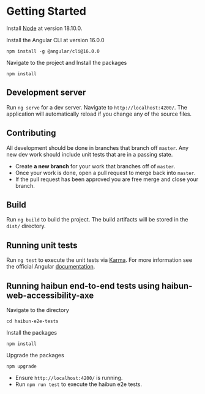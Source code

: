 # Getting Started

Install [Node](https://nodejs.org/en/blog/release/v16.14.2) at version 18.10.0.  

Install the Angular CLI at version 16.0.0

    npm install -g @angular/cli@16.0.0

Navigate to the project and Install the packages

    npm install

## Development server

Run `ng serve` for a dev server. Navigate to `http://localhost:4200/`. The application will automatically reload if you change any of the source files.

## Contributing

All development should be done in branches that branch off `master`.  Any new dev work should include unit tests that are in a passing state.

- Create **a new branch** for your work that branches off of `master`.
- Once your work is done, open a pull request to merge back into `master`.
- If the pull request has been approved you are free merge and close your branch.

## Build

Run `ng build` to build the project. The build artifacts will be stored in the `dist/` directory.

## Running unit tests

Run `ng test` to execute the unit tests via [Karma](https://karma-runner.github.io).
For more information see the official Angular [documentation](https://angular.io/guide/testing).

## Running haibun end-to-end tests using haibun-web-accessibility-axe 

Navigate to the directory 

    cd haibun-e2e-tests

Install the packages 
    
    npm install

Upgrade the packages

    npm upgrade

- Ensure `http://localhost:4200/` is running.
- Run `npm run test` to execute the haibun e2e tests.

